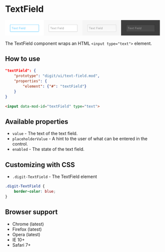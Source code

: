 # TextField

![TextField](screenshot.png)

The TextField component wraps an HTML `<input type="text">` element.

## How to use

```json
"textField": {
    "prototype": "digit/ui/text-field.mod",
    "properties": {
        "element": {"#": "textField"}
    }
}
```

```html
<input data-mod-id="textField" type="text">
```




## Available properties

* `value` - The text of the text field.
* `placeholderValue` - A hint to the user of what can be entered in the control.
* `enabled` - The state of the text field.


## Customizing with CSS

* `.digit-TextField` - The TextField element

```css
.digit-TextField {
    border-color: blue;
}
```



## Browser support

* Chrome (latest)
* Firefox (latest)
* Opera (latest)
* IE 10+
* Safari 7+
